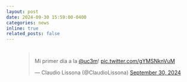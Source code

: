 ```yaml
---
layout: post
date: 2024-09-30 15:59:00-0400
categories: news
inline: true
related_posts: false
---
```


<div class="mt-2" style="display: flex; justify-content: center;">
  <blockquote class="twitter-tweet">
    <p lang="es" dir="ltr">Mi primer día a la <a href="https://twitter.com/uc3m?ref_src=twsrc%5Etfw">@uc3m</a>! 
    <a href="https://t.co/gYMSNknVuM">pic.twitter.com/gYMSNknVuM</a></p>&mdash; Claudio Lissona (@ClaudioLissona) 
    <a href="https://twitter.com/ClaudioLissona/status/1840746396925763627?ref_src=twsrc%5Etfw">September 30, 2024</a>
  </blockquote> 
  <script async src="https://platform.twitter.com/widgets.js" charset="utf-8"></script>
</div>
